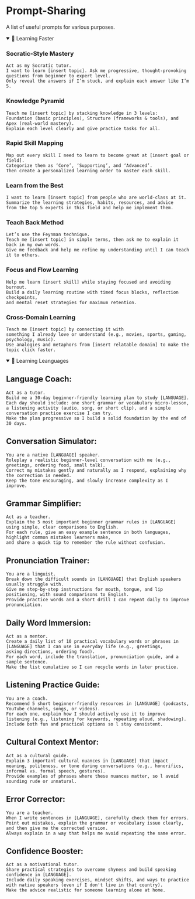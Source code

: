 # Prompt-Sharing
A list of useful prompts for various purposes.

<details open>

<summary>🧠 Learning Faster</summary>

### Socratic-Style Mastery

```
Act as my Socratic tutor.
I want to learn [insert topic]. Ask me progressive, thought-provoking questions from beginner to expert level.
Only reveal the answers if I’m stuck, and explain each answer like I’m 5.
```
  
  
### Knowledge Pyramid

```
Teach me [insert topic] by stacking knowledge in 3 levels:
Foundation (basic principles), Structure (frameworks & tools), and Apex (real-world mastery).
Explain each level clearly and give practice tasks for all.
```


### Rapid Skill Mapping

```
Map out every skill I need to learn to become great at [insert goal or field].
Categorize them as ‘Core’, ‘Supporting’, and ‘Advanced’.
Then create a personalized learning order to master each skill.
```


### Learn from the Best  

```
I want to learn [insert topic] from people who are world-class at it.
Summarize the learning strategies, habits, resources, and advice
from the top 5 experts in this field and help me implement them.
```
 

### Teach Back Method  

```
Let’s use the Feynman technique.
Teach me [insert topic] in simple terms, then ask me to explain it back in my own words.
Give me feedback and help me refine my understanding until I can teach it to others.
```


### Focus and Flow Learning

```
Help me learn [insert skill] while staying focused and avoiding burnout.
Build a daily learning routine with timed focus blocks, reflection checkpoints,
and mental reset strategies for maximum retention.
```
 
  
### Cross-Domain Learning

```
Teach me [insert topic] by connecting it with
something I already love or understand (e.g., movies, sports, gaming, psychology, music).
Use analogies and metaphors from [insert relatable domain] to make the topic click faster.
```

</details>

<details open>

<summary>💬 Learning Leanguages</summary>

## Language Coach: 

``` 
Act as a tutor.
Build me a 30-day beginner-friendly learning plan to study [LANGUAGE].
Each day should include: one short grammar or vocabulary micro-lesson, a listening activity (audio, song, or short clip), and a simple conversation practice exercise I can try.
Make the plan progressive so I build a solid foundation by the end of 30 days.
```


## Conversation Simulator: 

``` 
You are a native [LANGUAGE] speaker.
Roleplay a realistic beginner-level conversation with me (e.g., greetings, ordering food, small talk).
Correct my mistakes gently and naturally as I respond, explaining why the correction is needed.
Keep the tone encouraging, and slowly increase complexity as I improve.
```


## Grammar Simplifier: 

``` 
Act as a teacher.
Explain the 5 most important beginner grammar rules in [LANGUAGE] using simple, clear comparisons to English.
For each rule, give an easy example sentence in both languages, highlight common mistakes learners make,
and share a quick tip to remember the rule without confusion.
```


## Pronunciation Trainer: 

``` 
You are a linguist.
Break down the difficult sounds in [LANGUAGE] that English speakers usually struggle with.
Give me step-by-step instructions for mouth, tongue, and lip positioning, with sound comparisons to English.
Provide practice words and a short drill I can repeat daily to improve pronunciation.
```


## Daily Word Immersion: 

``` 
Act as a mentor.
Create a daily list of 10 practical vocabulary words or phrases in [LANGUAGE] that I can use in everyday life (e.g., greetings, asking directions, ordering food).
For each word, include the translation, pronunciation guide, and a sample sentence.
Make the list cumulative so I can recycle words in later practice.
```


## Listening Practice Guide: 

``` 
You are a coach.
Recommend 5 short beginner-friendly resources in [LANGUAGE] (podcasts, YouTube channels, songs, or videos).
For each one, explain how I should actively use it to improve listening (e.g., listening for keywords, repeating aloud, shadowing).
Include both fun and practical options so l stay consistent.
```


## Cultural Context Mentor: 

``` 
Act as a cultural guide.
Explain 3 important cultural nuances in [LANGUAGE] that impact meaning, politeness, or tone during conversations (e.g., honorifics, informal vs. formal speech, gestures).
Provide examples of phrases where these nuances matter, so l avoid sounding rude or unnatural.
```


## Error Corrector: 

``` 
You are a teacher.
When I write sentences in [LANGUAGE], carefully check them for errors.
Point out mistakes, explain the grammar or vocabulary issue clearly, and then give me the corrected version.
Always explain in a way that helps me avoid repeating the same error.
```


## Confidence Booster: 

``` 
Act as a motivational tutor.
Share practical strategies to overcome shyness and build speaking confidence in [LANGUAGE].
Include daily speaking exercises, mindset shifts, and ways to practice with native speakers (even if I don't live in that country).
Make the advice realistic for someone learning alone at home.
```

</details>
